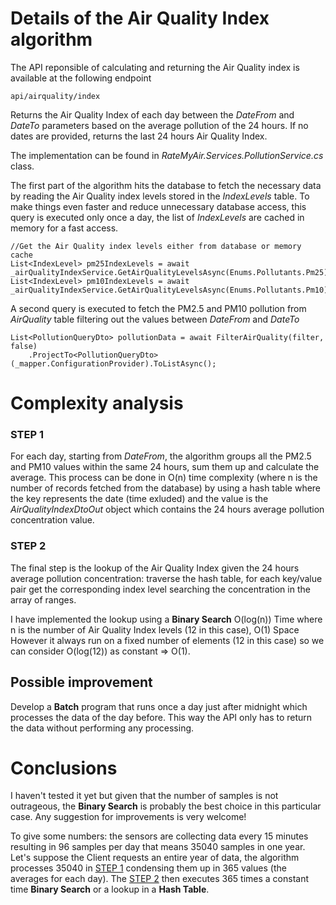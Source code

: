 # Details of the Air Quality Index algorithm

The API reponsible of calculating and returning the Air Quality index is available at the following endpoint

```
api/airquality/index
```

Returns the Air Quality Index of each day between the *DateFrom* and *DateTo* parameters based on the average pollution of the 24 hours. If no dates are provided, returns the last 24 hours Air Quality Index.  

The implementation can be found in *RateMyAir.Services.PollutionService.cs* class.

The first part of the algorithm hits the database to fetch the necessary data by reading the Air Quality index levels stored in the *IndexLevels* table. To make things even faster and reduce unnecessary database access, this query is executed only once a day, the list of *IndexLevels* are cached in memory for a fast access.

```
//Get the Air Quality index levels either from database or memory cache
List<IndexLevel> pm25IndexLevels = await _airQualityIndexService.GetAirQualityLevelsAsync(Enums.Pollutants.Pm25);
List<IndexLevel> pm10IndexLevels = await _airQualityIndexService.GetAirQualityLevelsAsync(Enums.Pollutants.Pm10);
```

A second query is executed to fetch the PM2.5 and PM10 pollution from *AirQuality* table filtering out the values between *DateFrom* and *DateTo*

```
List<PollutionQueryDto> pollutionData = await FilterAirQuality(filter, false)
    .ProjectTo<PollutionQueryDto>(_mapper.ConfigurationProvider).ToListAsync();
```
# Complexity analysis

### STEP 1
For each day, starting from *DateFrom*, the algorithm groups all the PM2.5 and PM10 values within the same 24 hours, sum them up and calculate the average. This process can be done in O(n) time complexity (where n is the number of records fetched from the database) by using a hash table where the key represents the date (time exluded) and the value is the *AirQualityIndexDtoOut* object which contains the 24 hours average pollution concentration value.  

### STEP 2
The final step is the lookup of the Air Quality Index given the 24 hours average pollution concentration: traverse the hash table, for each key/value pair get the corresponding index level searching the concentration in the array of ranges. 

I have implemented the lookup using a **Binary Search** O(log(n)) Time where n is the number of Air Quality Index levels (12 in this case), O(1) Space
However it always run on a fixed number of elements (12 in this case) so we can consider O(log(12)) as constant => O(1).

## Possible improvement

Develop a **Batch** program that runs once a day just after midnight which processes the data of the day before. This way the API only has to return the data without performing any processing.

# Conclusions

I haven't tested it yet but given that the number of samples is not outrageous, the **Binary Search** is probably the best choice in this particular case. Any suggestion for improvements is very welcome!

To give some numbers: the sensors are collecting data every 15 minutes resulting in 96 samples per day that means 35040 samples in one year. Let's suppose the Client requests an entire year of data, the algorithm processes 35040 in [STEP 1](#step-1) condensing them up in 365 values (the averages for each day). The [STEP 2](#step-2) then executes 365 times a constant time **Binary Search** or a lookup in a **Hash Table**.

